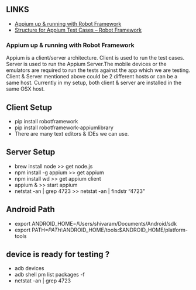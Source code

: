 ## LINKS

* [Appium up & running with Robot Framework](http://testnblog.com/appium-up-running-with-robot-framework/)
* [Structure for Appium Test Cases – Robot Framework](http://testnblog.com/structure-for-appium-test-cases-robot-framework/)



### Appium up & running with Robot Framework

Appium is a client/server architecture.
Client is used to run the test cases.
Server is used to run the Appium Server.The mobile devices or the emulators are required to run the tests against the app which we are testing.
Client & Server mentioned above could be 2 different hosts or can be a same host. Currently in my setup, both client & server are installed in the same OSX host.

## Client Setup

* pip install robotframework
* pip install robotframework-appiumlibrary
* There are many text editors & IDEs we can use.

## Server Setup

* brew install node  >> get node.js
* npm install -g appium  >> get appium
* npm install wd >> get appium client
* appium & >> start appium
* netstat -an | grep 4723 >> netstat -an | findstr “4723"

## Android Path

* export ANDROID_HOME=/Users/shivaram/Documents/Android/sdk
* export PATH=${PATH}:$ANDROID_HOME/tools:$ANDROID_HOME/platform-tools

## device is ready for testing ?

* adb devices
* adb shell pm list packages -f
* netstat -an | grep 4723



